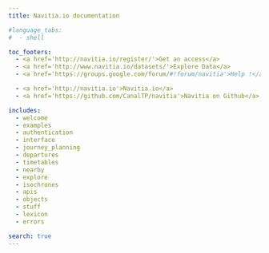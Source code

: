 ```yaml
---
title: Navitia.io documentation

#language_tabs:
#  - shell

toc_footers:
  - <a href='http://navitia.io/register/'>Get an access</a>
  - <a href='http://www.navitia.io/datasets/'>Explore Data</a>
  - <a href='https://groups.google.com/forum/#!forum/navitia'>Help !</a>

  - <a href='http://navitia.io'>Navitia.io</a>
  - <a href='https://github.com/CanalTP/navitia'>Navitia on Github</a>

includes:
  - welcome
  - examples
  - authentication
  - interface
  - journey_planning
  - departures
  - timetables
  - nearby
  - explore
  - isochrones
  - apis
  - objects
  - stuff
  - lexicon
  - errors

search: true
---
```

